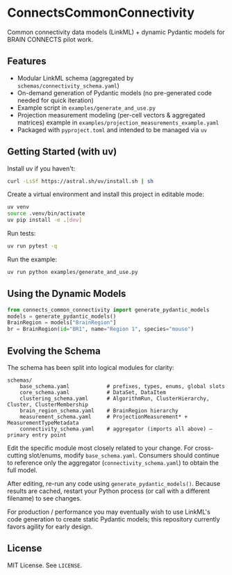 # ConnectsCommonConnectivity

Common connectivity data models (LinkML) + dynamic Pydantic models for BRAIN CONNECTS pilot work.

## Features

- Modular LinkML schema (aggregated by `schemas/connectivity_schema.yaml`)
- On-demand generation of Pydantic models (no pre-generated code needed for quick iteration)
- Example script in `examples/generate_and_use.py`
- Projection measurement modeling (per-cell vectors & aggregated matrices) example in `examples/projection_measurements_example.yaml`
- Packaged with `pyproject.toml` and intended to be managed via `uv`

## Getting Started (with uv)

Install uv if you haven't:

```bash
curl -LsSf https://astral.sh/uv/install.sh | sh
```

Create a virtual environment and install this project in editable mode:

```bash
uv venv
source .venv/bin/activate
uv pip install -e .[dev]
```

Run tests:

```bash
uv run pytest -q
```

Run the example:

```bash
uv run python examples/generate_and_use.py
```

## Using the Dynamic Models

```python
from connects_common_connectivity import generate_pydantic_models
models = generate_pydantic_models()
BrainRegion = models["BrainRegion"]
br = BrainRegion(id="BR1", name="Region 1", species="mouse")
```

## Evolving the Schema

The schema has been split into logical modules for clarity:

```
schemas/
	base_schema.yaml            # prefixes, types, enums, global slots
	core_schema.yaml            # DataSet, DataItem
	clustering_schema.yaml      # AlgorithmRun, ClusterHierarchy, Cluster, ClusterMembership
	brain_region_schema.yaml    # BrainRegion hierarchy
	measurement_schema.yaml     # ProjectionMeasurement* + MeasurementTypeMetadata
	connectivity_schema.yaml    # aggregator (imports all above) – primary entry point
```

Edit the specific module most closely related to your change. For cross-cutting slot/enums, modify `base_schema.yaml`.
Consumers should continue to reference only the aggregator (`connectivity_schema.yaml`) to obtain the full model.

After editing, re-run any code using `generate_pydantic_models()`. Because results are cached, restart your Python process (or call with a different filename) to see changes.

For production / performance you may eventually wish to use LinkML's code generation to create static
Pydantic models; this repository currently favors agility for early design.

## License

MIT License. See `LICENSE`.
